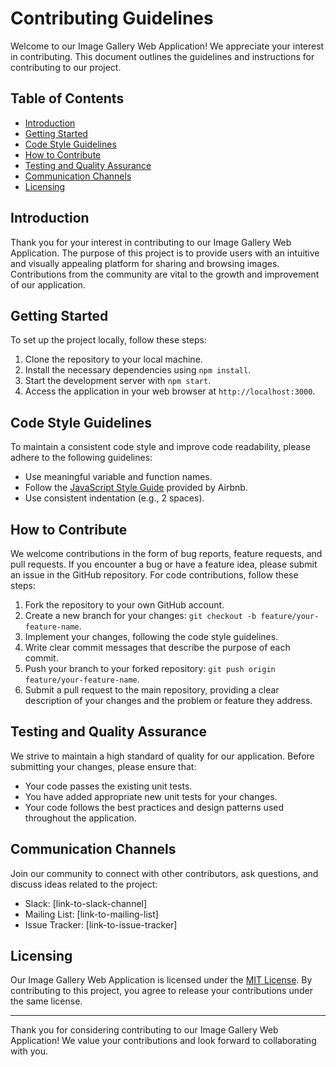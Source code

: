 # Contributing Guidelines

Welcome to our Image Gallery Web Application! We appreciate your interest in contributing. This document outlines the guidelines and instructions for contributing to our project.

## Table of Contents

- [Introduction](#introduction)
- [Getting Started](#getting-started)
- [Code Style Guidelines](#code-style-guidelines)
- [How to Contribute](#how-to-contribute)
- [Testing and Quality Assurance](#testing-and-quality-assurance)
- [Communication Channels](#communication-channels)
- [Licensing](#licensing)

## Introduction

Thank you for your interest in contributing to our Image Gallery Web Application. The purpose of this project is to provide users with an intuitive and visually appealing platform for sharing and browsing images. Contributions from the community are vital to the growth and improvement of our application.

## Getting Started

To set up the project locally, follow these steps:

1. Clone the repository to your local machine.
2. Install the necessary dependencies using `npm install`.
3. Start the development server with `npm start`.
4. Access the application in your web browser at `http://localhost:3000`.

## Code Style Guidelines

To maintain a consistent code style and improve code readability, please adhere to the following guidelines:

- Use meaningful variable and function names.
- Follow the [JavaScript Style Guide](https://github.com/airbnb/javascript) provided by Airbnb.
- Use consistent indentation (e.g., 2 spaces).

## How to Contribute

We welcome contributions in the form of bug reports, feature requests, and pull requests. If you encounter a bug or have a feature idea, please submit an issue in the GitHub repository. For code contributions, follow these steps:

1. Fork the repository to your own GitHub account.
2. Create a new branch for your changes: `git checkout -b feature/your-feature-name`.
3. Implement your changes, following the code style guidelines.
4. Write clear commit messages that describe the purpose of each commit.
5. Push your branch to your forked repository: `git push origin feature/your-feature-name`.
6. Submit a pull request to the main repository, providing a clear description of your changes and the problem or feature they address.

## Testing and Quality Assurance

We strive to maintain a high standard of quality for our application. Before submitting your changes, please ensure that:

- Your code passes the existing unit tests.
- You have added appropriate new unit tests for your changes.
- Your code follows the best practices and design patterns used throughout the application.

## Communication Channels

Join our community to connect with other contributors, ask questions, and discuss ideas related to the project:

- Slack: [link-to-slack-channel]
- Mailing List: [link-to-mailing-list]
- Issue Tracker: [link-to-issue-tracker]

## Licensing

Our Image Gallery Web Application is licensed under the [MIT License](https://opensource.org/licenses/MIT). By contributing to this project, you agree to release your contributions under the same license.

---

Thank you for considering contributing to our Image Gallery Web Application! We value your contributions and look forward to collaborating with you.
